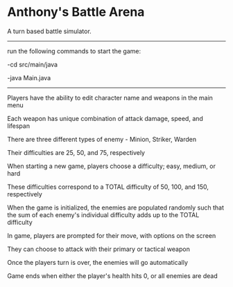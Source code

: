 # Anthony's Battle Arena 

A turn based battle simulator.

----------------------------------------------------------------------------------

run the following commands to start the game:

  -cd src/main/java
  
  -java Main.java

----------------------------------------------------------------------------------

Players have the ability to edit character name and weapons in the main menu

Each weapon has unique combination of attack damage, speed, and lifespan

There are three different types of enemy - Minion, Striker, Warden

Their difficulties are 25, 50, and 75, respectively

When starting a new game, players choose a difficulty; easy, medium, or hard

These difficulties correspond to a TOTAL difficulty of 50, 100, and 150, respectively

When the game is initialized, the enemies are populated randomly such that the sum of each enemy's individual difficulty adds up to the TOTAL difficulty

In game, players are prompted for their move, with options on the screen

They can choose to attack with their primary or tactical weapon

Once the players turn is over, the enemies will go automatically

Game ends when either the player's health hits 0, or all enemies are dead


